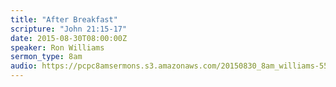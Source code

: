 ```yaml
---
title: "After Breakfast"
scripture: "John 21:15-17"
date: 2015-08-30T08:00:00Z
speaker: Ron Williams
sermon_type: 8am
audio: https://pcpc8amsermons.s3.amazonaws.com/20150830_8am_williams-55e4a8721645e.mp3 
---
```



